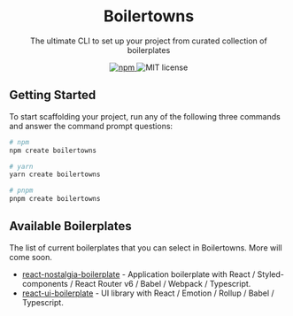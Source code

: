 <h1 align="center">Boilertowns</h1>

<p align="center">
  The ultimate CLI to set up your project from curated collection of boilerplates
</p>

<div align="center">
  <a href="https://www.npmjs.com/package/create-boilertowns">
    <img alt="npm" src="https://img.shields.io/npm/v/create-boilertowns?style=flat-square">
  </a>
  <img src="https://img.shields.io/github/license/boilertowns/react-nostalgia-boilerplate?style=flat-square" alt="MIT license" >
</div>

## Getting Started

To start scaffolding your project, run any of the following three commands and answer the command prompt questions:

```bash
# npm
npm create boilertowns

# yarn
yarn create boilertowns

# pnpm
pnpm create boilertowns
```

## Available Boilerplates

The list of current boilerplates that you can select in Boilertowns. More will come soon.

- [react-nostalgia-boilerplate](https://github.com/boilertowns/react-nostalgia-boilerplate) - Application boilerplate with React / Styled-components / React Router v6 / Babel / Webpack / Typescript.
- [react-ui-boilerplate](https://github.com/boilertowns/react-ui-boilerplate) - UI library with React / Emotion / Rollup / Babel / Typescript.
